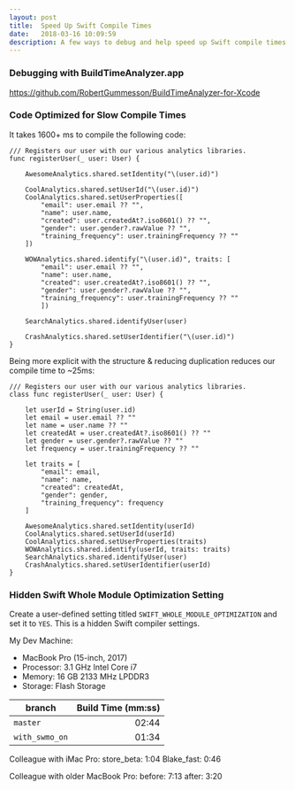 ```yaml
---
layout: post
title:  Speed Up Swift Compile Times
date:   2018-03-16 10:09:59
description: A few ways to debug and help speed up Swift compile times.
---
```



### Debugging with BuildTimeAnalyzer.app

https://github.com/RobertGummesson/BuildTimeAnalyzer-for-Xcode

### Code Optimized for Slow Compile Times

It takes 1600+ ms to compile the following code:
```
/// Registers our user with our various analytics libraries.
func registerUser(_ user: User) {
	
	AwesomeAnalytics.shared.setIdentity("\(user.id)")
    
    CoolAnalytics.shared.setUserId("\(user.id)")
    CoolAnalytics.shared.setUserProperties([
        "email": user.email ?? "",
        "name": user.name,
        "created": user.createdAt?.iso8601() ?? "",
        "gender": user.gender?.rawValue ?? "",
        "training_frequency": user.trainingFrequency ?? ""
    ])

    WOWAnalytics.shared.identify("\(user.id)", traits: [
        "email": user.email ?? "",
        "name": user.name,
        "created": user.createdAt?.iso8601() ?? "",
        "gender": user.gender?.rawValue ?? "",
        "training_frequency": user.trainingFrequency ?? ""
        ])

    SearchAnalytics.shared.identifyUser(user)
    
    CrashAnalytics.shared.setUserIdentifier("\(user.id)")
}
```

Being more explicit with the structure & reducing duplication reduces our compile time to ~25ms:
```
/// Registers our user with our various analytics libraries.
class func registerUser(_ user: User) {

	let userId = String(user.id)
    let email = user.email ?? ""
    let name = user.name ?? ""
    let createdAt = user.createdAt?.iso8601() ?? ""
    let gender = user.gender?.rawValue ?? ""
    let frequency = user.trainingFrequency ?? ""

    let traits = [
        "email": email,
        "name": name,
        "created": createdAt,
        "gender": gender,
        "training_frequency": frequency
    ]

    AwesomeAnalytics.shared.setIdentity(userId)
    CoolAnalytics.shared.setUserId(userId)
    CoolAnalytics.shared.setUserProperties(traits)
    WOWAnalytics.shared.identify(userId, traits: traits)
    SearchAnalytics.shared.identifyUser(user)    
    CrashAnalytics.shared.setUserIdentifier(userId)
}
```


### Hidden Swift Whole Module Optimization Setting

Create a user-defined setting titled `SWIFT_WHOLE_MODULE_OPTIMIZATION` and set it to `YES`. This is a hidden Swift compiler settings.

My Dev Machine:
- MacBook Pro (15-inch, 2017)
- Processor: 3.1 GHz Intel Core i7
- Memory: 16 GB 2133 MHz LPDDR3
- Storage: Flash Storage

| branch | Build Time (mm:ss) |
|-|-:|
| `master` | 02:44 |
| `with_swmo_on` | 01:34 |


Colleague with iMac Pro:
store_beta: 1:04
Blake_fast: 0:46

Colleague with older MacBook Pro:
before: 7:13
after: 3:20